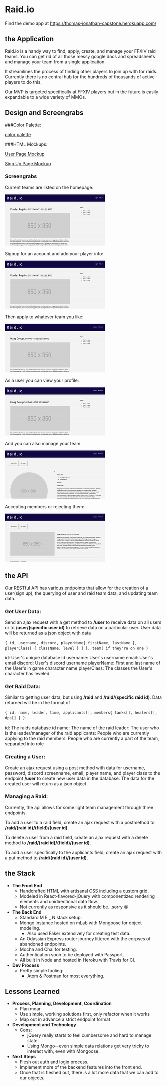 # Raid.io

Find the demo app at https://thomas-jonathan-capstone.herokuapp.com/

## the Application

Raid.io is a handy way to find, apply, create, and manage your FFXIV raid teams. You can get rid of all those messy google docs and spreadsheets and manage your team from a single application.

It streamlines the process of finding other players to join up with for raids. Currently there is no central hub for the hundreds of thousands of active players to do this.

Our MVP is targeted specifically at FFXIV players but in the future is easily expandable to a wide variety of MMOs.

## Design and Screengrabs

###Color Palette:

[color palette](demo/fullstack_capstone_palette.pdf)

###HTML Mockups:

[User Page Mockup](views/userpage.html)

[Sign Up Page Mockup](views/signup.html)

### Screengrabs

Current teams are listed on the homepage:

![Home page scroll screengrab](demo/HomePageScroll.gif)

Signup for an account and add your player info:

![Sign up for an account screengrab](demo/SignUp.gif)

Then apply to whatever team you like:

![Apply to a team screengrab](demo/Apply.gif)

As a user you can view your profile:

![View my profile screengrab](demo/MyAccount.gif)

And you can also manage your team:

![View my team](demo/MyTeam.gif)

Accepting members or rejecting them:

![Reject or accept applicants](demo/RejectAccept.gif)

## the API
Our RESTful API has various endpoints that allow for the creation of a user(sign up), the querying of user and raid team data, and updating team
data.

### Get User Data:
Send an ajax request with a get method to **/user** to receive data on all users or to **/user/(specific user id)** to retrieve data on a particular user. User data will be returned as a json object with data

`{ id, username, discord, playerName{ firstName, lastName }, playerClass[ { className, level } ] }, team( if they're on one )`

id: User's unique database id
username: User's username
email: User's email
discord: User's discord username
playerName: First and last name of the User's in game character name
playerClass: The classes the User's character has leveled.

### Get Raid Data:
Similar to getting user data, but using **/raid** and **/raid/(specific raid id)**. Data returned will be in the format of

`{ id, name, leader, time, applicants[], members{ tanks[], healers[], dps[] } }`.

id: The raids database id
name: The name of the raid
leader: The user who is the leader/manager of the raid
applicants: People who are currently applying to the raid
members: People who are currently a part of the team, separated into role

### Creating a User:
Create an ajax request using a post method with data for username, password, discord screenname, email, player name, and player class
to the endpoint **/user** to create new user data in the database. The data for the created user will return as a json object.

### Managing a Raid:
Currently, the api allows for some light team management through three endpoints.

To add a user to a raid field, create an ajax request with a postmethod to **/raid/(raid id)/(field)/(user id)**.

To delete a user from a raid field, create an ajax request with a delete method to **/raid/(raid id)/(field)/(user id)**.

To add a user specifically to the applicants field, create an ajax request with a put method to **/raid/(raid id)/(user id)**.


## the Stack

* **The Front End**
  * Handcrafted HTML with artisanal CSS including a custom grid.
  * Modeled in React-flavored-jQuery with componentized rendering elements and unidirectional data flow.
  * Not currently as responsive as it should be...sorry 😢
* **The Back End**
  * Standard M E _ N stack setup.
  * Mongo instance hosted on mLab with Mongoose for object modeling.
    * Also used Faker extensively for creating test data.
  * An Odyssian Express router journey littered with the corpses of abandoned endpoints.
  * Mocha and Chai for testing.
  * Authentication soon to be deployed with Passport.
  * All built in Node and hosted in Heroku with Travis for CI.
* **Dev Process**
  * Pretty simple tooling:
    * Atom & Postman for most everything.

## Lessons Learned

* **Process, Planning, Development, Coordination**
  * Plan moar
  * Use simple, working solutions first, only refactor when it works
  * Map out in advance a strict endpoint format
* **Development and Technology**
  * Cons:
    * jQuery really starts to feel cumbersome and hard to manage state.
    * Using Mongo--even simple data relations get very tricky to interact with, even with Mongoose.
* **Next Steps**
  * Flesh out auth and login process.
  * Implement more of the backend features into the front end.
  * Once that is fleshed out, there is a lot more data that we can add to our objects.
